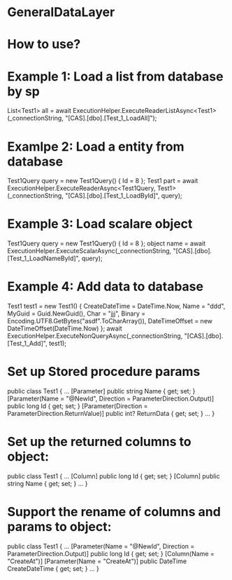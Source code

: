 # GeneralDataLayer
# How to use?
# Example 1: Load a list from database by sp
  List\<Test1\> all = await ExecutionHelper.ExecuteReaderListAsync\<Test1\>(_connectionString, "[CAS].[dbo].[Test_1_LoadAll]");

# Examlpe 2: Load a entity from database
  Test1Query query = new Test1Query()
  {
      Id = 8
  };
  Test1 part = await ExecutionHelper.ExecuteReaderAsync<Test1Query, Test1>(_connectionString, "[CAS].[dbo].[Test_1_LoadById]", query);

# Example 3: Load scalare object
  Test1Query query = new Test1Query()
  {
      Id = 8
  };
  object name = await ExecutionHelper.ExecuteScalarAsync<Test1Query>(_connectionString, "[CAS].[dbo].[Test_1_LoadNameById]", query);
  
# Example 4: Add data to database
  Test1 test1 = new Test1()
  {
      CreateDateTime = DateTime.Now,
      Name = "ddd",
      MyGuid = Guid.NewGuid(),
      Char = "jjj",
      Binary = Encoding.UTF8.GetBytes("asdf".ToCharArray()),
      DateTimeOffset = new DateTimeOffset(DateTime.Now)
  };
  await ExecutionHelper.ExecuteNonQueryAsync(_connectionString, "[CAS].[dbo].[Test_1_Add]", test1);
  
# Set up Stored procedure params
public class Test1
{
    ...
    [Parameter]
    public string Name { get; set; }
    [Parameter(Name = "@NewId", Direction = ParameterDirection.Output)]
    public long Id { get; set; }
    [Parameter(Direction = ParameterDirection.ReturnValue)]
    public int? ReturnData { get; set; }
    ...
}

# Set up the returned columns to object:
public class Test1
{
    ...
    [Column]
    public long Id { get; set; }
    [Column]
    public string Name { get; set; }
    ...
}

# Support the rename of columns and params to object:
public class Test1
{
    ...
    [Parameter(Name = "@NewId", Direction = ParameterDirection.Output)]
    public long Id { get; set; }
    [Column(Name = "CreateAt")]
    [Parameter(Name = "CreateAt")]
    public DateTime CreateDateTime { get; set; }
    ...
}

